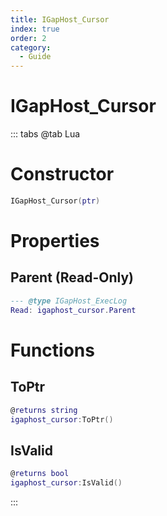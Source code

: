 ```yaml
---
title: IGapHost_Cursor
index: true
order: 2
category:
  - Guide
---
```


# IGapHost_Cursor

::: tabs
@tab Lua
# Constructor
```lua
IGapHost_Cursor(ptr)
```
# Properties
## Parent (Read-Only)
```lua
--- @type IGapHost_ExecLog
Read: igaphost_cursor.Parent
```
# Functions
## ToPtr
```lua
@returns string
igaphost_cursor:ToPtr()
```
## IsValid
```lua
@returns bool
igaphost_cursor:IsValid()
```

:::